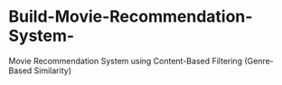 # Build-Movie-Recommendation-System-
Movie Recommendation System using Content-Based Filtering (Genre-Based Similarity)
